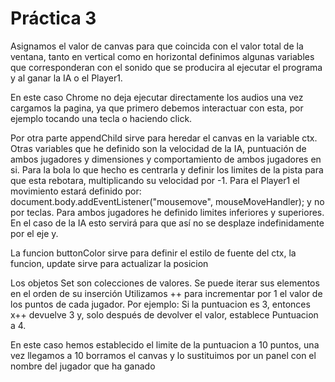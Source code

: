 # Práctica 3
Asignamos el valor de canvas para que coincida con el valor total de la ventana, tanto en vertical como en horizontal
definimos algunas variables que corresponderan con el sonido que se producira al ejecutar el programa y al ganar la IA o el Player1.

En este caso Chrome no deja ejecutar directamente los audios una vez cargamos la pagina, ya que primero debemos interactuar con esta, por ejemplo tocando una tecla o haciendo click.

Por otra parte appendChild sirve para heredar el canvas en la variable ctx.
Otras variables que he definido son la velocidad de la IA, puntuación de ambos jugadores y dimensiones y comportamiento de ambos jugadores en si.
Para la bola lo que hecho es centrarla y definir los limites de la pista para que esta rebotara, multiplicando su velocidad por -1.
Para el Player1 el movimiento estará definido por: document.body.addEventListener("mousemove", mouseMoveHandler);
y no por teclas.
Para ambos jugadores he definido limites inferiores y superiores. En el caso de la IA esto servirá para que así no se desplaze indefinidamente por el eje y.

La funcion buttonColor sirve para definir el estilo de fuente del ctx, la funcion, update sirve para actualizar la posicion

Los objetos Set son colecciones de valores. Se puede iterar sus elementos en el orden de su inserción
Utilizamos ++ para incrementar por 1 el valor de los puntos de cada jugador. Por ejemplo:
Si la puntuacion es 3, entonces  x++ devuelve 3 y, solo después de devolver el valor, establece Puntuacion a 4.

En este caso hemos establecido el limite de la puntuacion a 10 puntos, una vez llegamos a 10 borramos el canvas y lo sustituimos por un panel con el nombre del jugador que ha ganado
